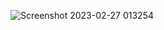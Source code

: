 ![Screenshot 2023-02-27 013254](https://user-images.githubusercontent.com/87444623/221434267-a6177b31-e3fb-415e-b4f7-50b0a73684a2.jpg)
